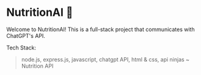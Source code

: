 # NutritionAI 🌱

Welcome to NutritionAI! This is a full-stack project that communicates with ChatGPT's API.

Tech Stack:
> node.js, express.js, javascript, chatgpt API, html & css, api ninjas ~ Nutrition API
